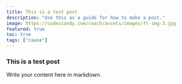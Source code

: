 ```yaml
---
title: This is a test post
description: "Use this as a guide for how to make a post."
image: https://codescandy.com/coach/assets/images/ft-img-3.jpg
featured: true
toc: true
tags: ["cause"]
---
```


### This is a test post  

Write your content here in markdown.  